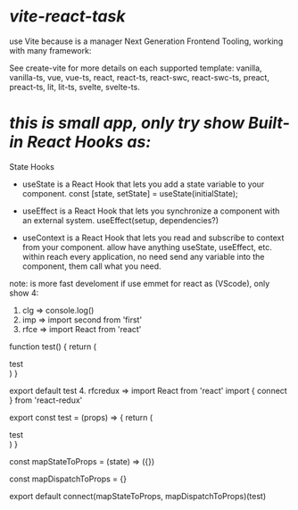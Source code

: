 # ***vite-react-task***

use Vite because is a manager Next Generation Frontend Tooling, working with many framework: 

See create-vite for more details on each supported template: vanilla, vanilla-ts, vue, vue-ts, react, react-ts,
react-swc, react-swc-ts, preact, preact-ts, lit, lit-ts, svelte, svelte-ts.

# ***this is small app, only try show Built-in React Hooks as:***

State Hooks
* useState is a React Hook that lets you add a state variable to your component.
const [state, setState] = useState(initialState);

* useEffect is a React Hook that lets you synchronize a component with an external system.
useEffect(setup, dependencies?)

* useContext is a React Hook that lets you read and subscribe to context from your component.
allow have anything useState, useEffect, etc. within reach every application, no need send any variable into
the component, them call what you need. 

note: is more fast develoment if use emmet for react as (VScode), only show 4:

1. clg => console.log()
2. imp => import second from 'first'
3. rfce => import React from 'react'

function test() {
  return (
    <div>test</div>
  )
}

export default test
4. rfcredux => import React from 'react'
import { connect } from 'react-redux'

export const test = (props) => {
  return (
    <div>test</div>
  )
}

const mapStateToProps = (state) => ({})

const mapDispatchToProps = {}

export default connect(mapStateToProps, mapDispatchToProps)(test)
